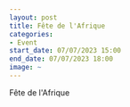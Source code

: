 ```yaml
---
layout: post
title: Fête de l'Afrique
categories:
- Event
start_date: 07/07/2023 15:00
end_date: 07/07/2023 18:00
image: ~
---
```


Fête de l'Afrique


